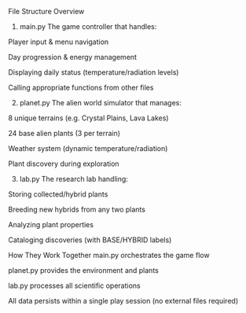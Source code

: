 File Structure Overview
1. main.py
The game controller that handles:

Player input & menu navigation

Day progression & energy management

Displaying daily status (temperature/radiation levels)

Calling appropriate functions from other files

2. planet.py
The alien world simulator that manages:

8 unique terrains (e.g. Crystal Plains, Lava Lakes)

24 base alien plants (3 per terrain)

Weather system (dynamic temperature/radiation)

Plant discovery during exploration

3. lab.py
The research lab handling:

Storing collected/hybrid plants

Breeding new hybrids from any two plants

Analyzing plant properties

Cataloging discoveries (with BASE/HYBRID labels)

How They Work Together
main.py orchestrates the game flow

planet.py provides the environment and plants

lab.py processes all scientific operations

All data persists within a single play session (no external files required)
